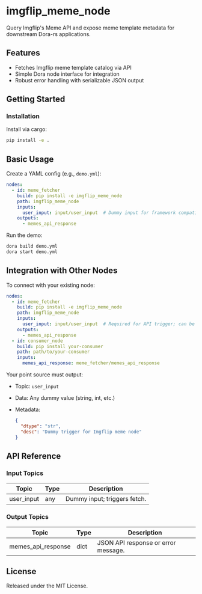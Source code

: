 # imgflip_meme_node

Query Imgflip's Meme API and expose meme template metadata for downstream Dora-rs applications.

## Features
- Fetches Imgflip meme template catalog via API
- Simple Dora node interface for integration
- Robust error handling with serializable JSON output

## Getting Started

### Installation
Install via cargo:
```bash
pip install -e .
```

## Basic Usage

Create a YAML config (e.g., `demo.yml`):

```yaml
nodes:
  - id: meme_fetcher
    build: pip install -e imgflip_meme_node
    path: imgflip_meme_node
    inputs:
      user_input: input/user_input  # Dummy input for framework compatibility
    outputs:
      - memes_api_response
```

Run the demo:

```bash
dora build demo.yml
dora start demo.yml
```


## Integration with Other Nodes

To connect with your existing node:

```yaml
nodes:
  - id: meme_fetcher
    build: pip install -e imgflip_meme_node
    path: imgflip_meme_node
    inputs:
      user_input: input/user_input  # Required for API trigger; can be any data.
    outputs:
      - memes_api_response
  - id: consumer_node
    build: pip install your-consumer
    path: path/to/your-consumer
    inputs:
      memes_api_response: meme_fetcher/memes_api_response
```

Your point source must output:

* Topic: `user_input`
* Data: Any dummy value (string, int, etc.)
* Metadata:

  ```json
  {
    "dtype": "str",
    "desc": "Dummy trigger for Imgflip meme node"
  }
  ```

## API Reference

### Input Topics

| Topic      | Type   | Description                  |
| ---------- | ------ | --------------------------- |
| user_input | any    | Dummy input; triggers fetch. |

### Output Topics

| Topic               | Type   | Description                           |
| ------------------- | ------ | ------------------------------------- |
| memes_api_response  | dict   | JSON API response or error message.   |


## License

Released under the MIT License.
